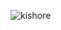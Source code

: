 
![kishore](https://user-images.githubusercontent.com/51164612/58732572-89a24600-840f-11e9-8099-8c4d02ae3b1b.jpg)
